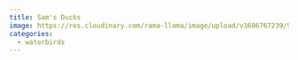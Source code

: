 ```yaml
---
title: Sam's Ducks
image: https://res.cloudinary.com/rama-llama/image/upload/v1606767239/Sam_s_Ducks_in_a_row-2_soowoo.jpg
categories:
  - waterbirds
---
```

